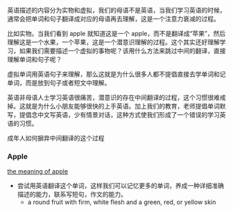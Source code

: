 
英语描述的内容分为实物和虚拟，我们的母语不是英语，当我们学习英语的时候，通常会把单词和句子翻译成对应的母语再去理解，这是一个注意力衰减的过程。

比如实物。当我们看到 apple 就知道这是一个 apple，而不是翻译成“苹果”，然后理解这是一个水果，一个苹果，这是一个潜意识理解的过程。这个其实还好理解学习，如果我们需要描述一个虚拟的事物呢？该用什么方法来跳过中间的翻译，直接理解单词和句子呢？

虚拟单词用英语句子来理解，那么这就是为什么很多人都不提倡直接去学单词和记单词，而是放到句子或者短文中理解。

英语非母语人士学习英语很痛苦，潜意识的存在中间翻译的过程，这个习惯很难戒掉。这就是为什么小朋友能够很快的上手英语。加上我们的教育，老师提倡单词默写，提倡念中文写英语，少有情景对话，这种方式使我们形成了一个错误的学习英语的习惯。

成年人如何摒弃中间翻译的这个过程

### Apple
[the meaning of apple](https://dictionary.cambridge.org/dictionary/english/apple)

- 尝试用英语翻译这个单词，这样我们可以记忆更多的单词，养成一种详细准确描述的能力，联系写短句，作文的能力。
  - a round fruit with firm, white flesh and a green, red, or yellow skin